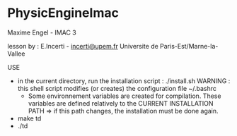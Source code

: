 # PhysicEngineImac

Maxime Engel - IMAC 3

lesson by :
E.Incerti - incerti@upem.fr
Universite de Paris-Est/Marne-la-Vallee


USE
- in the current directory, run the installation script : ./install.sh
  WARNING : this shell script modifies (or creates) the configuration file ~/.bashrc 
    * Some environnement variables are created for compilation.
      These variables are defined relatively to the CURRENT INSTALLATION PATH
      => if this path changes, the installation must be done again.
- make td
- ./td
